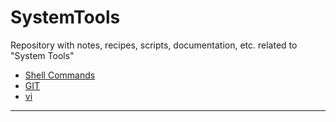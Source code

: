 # SystemTools
Repository with notes, recipes, scripts, documentation, etc. related to "System Tools"

* [Shell Commands](shell_commands.md)
* [GIT](git_doc.md)
* [vi](vim_commands.md)

---
